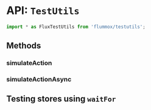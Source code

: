 API: `TestUtils`
===============

```js
import * as FluxTestUtils from 'flummox/testutils';
```


Methods
-------

### simulateAction

### simulateActionAsync

Testing stores using `waitFor`
---------------------------------------

